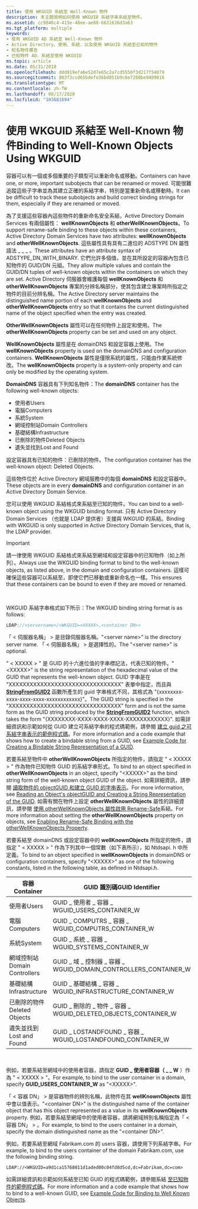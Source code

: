 ```yaml
---
title: 使用 WKGUID 系結至 Well-Known 物件
description: 本主題說明如何使用 WKGUID 系結字串系結至物件。
ms.assetid: cc9846c4-415e-48ee-ae08-6631636d3a63
ms.tgt_platform: multiple
keywords:
- 使用 WKGUID AD 系結至 Well-Known 物件
- Active Directory、使用、系結，以及使用 WKGUID 系結至已知的物件
- 知名物件廣告
- 已知物件 AD，系結至使用 WKGUID
ms.topic: article
ms.date: 05/31/2018
ms.openlocfilehash: ddd919efa6e52d7e65c2a7cd5550f3d217f54070
ms.sourcegitcommit: 803f3ccd65bdefe36bd851b9c6e7280be9489016
ms.translationtype: MT
ms.contentlocale: zh-TW
ms.lasthandoff: 08/17/2020
ms.locfileid: "103681694"
---
```

# <a name="binding-to-well-known-objects-using-wkguid"></a><span data-ttu-id="35b45-107">使用 WKGUID 系結至 Well-Known 物件</span><span class="sxs-lookup"><span data-stu-id="35b45-107">Binding to Well-Known Objects Using WKGUID</span></span>

<span data-ttu-id="35b45-108">容器可以有一個或多個重要的子類型可以重新命名或移動。</span><span class="sxs-lookup"><span data-stu-id="35b45-108">Containers can have one, or more, important subobjects that can be renamed or moved.</span></span> <span data-ttu-id="35b45-109">可能很難追蹤這些子字串並為其建立正確的系結字串，特別是當重新命名或移動時。</span><span class="sxs-lookup"><span data-stu-id="35b45-109">It can be difficult to track these subobjects and build correct binding strings for them, especially if they are renamed or moved.</span></span>

<span data-ttu-id="35b45-110">為了支援這些容器內這些物件的重新命名安全系結，Active Directory Domain Services 有兩個屬性： **wellKnownObjects** 和 **otherWellKnownObjects**。</span><span class="sxs-lookup"><span data-stu-id="35b45-110">To support rename-safe binding to these objects within these containers, Active Directory Domain Services have two attributes: **wellKnownObjects** and **otherWellKnownObjects**.</span></span> <span data-ttu-id="35b45-111">這些屬性具有具有二進位的 ADSTYPE DN 屬性語法 \_ \_ \_ 。</span><span class="sxs-lookup"><span data-stu-id="35b45-111">These attributes have an attribute syntax of ADSTYPE\_DN\_WITH\_BINARY.</span></span> <span data-ttu-id="35b45-112">它們允許多個值，並在其所設定的容器內包含已知物件的 GUID/DN 元組。</span><span class="sxs-lookup"><span data-stu-id="35b45-112">They allow multiple values and contain the GUID/DN tuples of well-known objects within the containers on which they are set.</span></span> <span data-ttu-id="35b45-113">Active Directory 伺服器會維護每個 **wellKnownObjects** 和 **otherWellKnownObjects** 專案的分辨名稱部分，使其包含建立專案時所指定之物件的目前分辨名稱。</span><span class="sxs-lookup"><span data-stu-id="35b45-113">The Active Directory server maintains the distinguished name portion of each **wellKnownObjects** and **otherWellKnownObjects** entry so that it contains the current distinguished name of the object specified when the entry was created.</span></span>

<span data-ttu-id="35b45-114">**OtherWellKnownObjects** 屬性可以在任何物件上設定和使用。</span><span class="sxs-lookup"><span data-stu-id="35b45-114">The **otherWellKnownObjects** property can be set and used on any object.</span></span>

<span data-ttu-id="35b45-115">**WellKnownObjects** 屬性是在 domainDNS 和設定容器上使用。</span><span class="sxs-lookup"><span data-stu-id="35b45-115">The **wellKnownObjects** property is used on the domainDNS and configuration containers.</span></span> <span data-ttu-id="35b45-116">**WellKnownObjects** 屬性是僅限系統的屬性，只能由作業系統修改。</span><span class="sxs-lookup"><span data-stu-id="35b45-116">The **wellKnownObjects** property is a system-only property and can only be modified by the operating system.</span></span>

<span data-ttu-id="35b45-117">**DomainDNS** 容器具有下列知名物件：</span><span class="sxs-lookup"><span data-stu-id="35b45-117">The **domainDNS** container has the following well-known objects:</span></span>

-   <span data-ttu-id="35b45-118">使用者</span><span class="sxs-lookup"><span data-stu-id="35b45-118">Users</span></span>
-   <span data-ttu-id="35b45-119">電腦</span><span class="sxs-lookup"><span data-stu-id="35b45-119">Computers</span></span>
-   <span data-ttu-id="35b45-120">系統</span><span class="sxs-lookup"><span data-stu-id="35b45-120">System</span></span>
-   <span data-ttu-id="35b45-121">網域控制站</span><span class="sxs-lookup"><span data-stu-id="35b45-121">Domain Controllers</span></span>
-   <span data-ttu-id="35b45-122">基礎結構</span><span class="sxs-lookup"><span data-stu-id="35b45-122">Infrastructure</span></span>
-   <span data-ttu-id="35b45-123">已刪除的物件</span><span class="sxs-lookup"><span data-stu-id="35b45-123">Deleted Objects</span></span>
-   <span data-ttu-id="35b45-124">遺失並找到</span><span class="sxs-lookup"><span data-stu-id="35b45-124">Lost and Found</span></span>

<span data-ttu-id="35b45-125">設定容器具有已知的物件：已刪除的物件。</span><span class="sxs-lookup"><span data-stu-id="35b45-125">The configuration container has the well-known object: Deleted Objects.</span></span>

<span data-ttu-id="35b45-126">這些物件位於 Active Directory 網域服務中的每個 **domainDNS** 和設定容器中。</span><span class="sxs-lookup"><span data-stu-id="35b45-126">These objects are in every **domainDNS** and configuration container in an Active Directory Domain Service.</span></span>

<span data-ttu-id="35b45-127">您可以使用 WKGUID 系結格式來系結至已知的物件。</span><span class="sxs-lookup"><span data-stu-id="35b45-127">You can bind to a well-known object using the WKGUID binding format.</span></span> <span data-ttu-id="35b45-128">只有 Active Directory Domain Services （也就是 LDAP 提供者）支援與 WKGUID 的系結。</span><span class="sxs-lookup"><span data-stu-id="35b45-128">Binding with WKGUID is only supported in Active Directory Domain Services, that is, the LDAP provider.</span></span>

> [!IMPORTANT]
> <span data-ttu-id="35b45-129">請一律使用 WKGUID 系結格式來系結至網域和設定容器中的已知物件（如上所列）。</span><span class="sxs-lookup"><span data-stu-id="35b45-129">Always use the WKGUID binding format to bind to the well-known objects, as listed above, in the domain and configuration containers.</span></span> <span data-ttu-id="35b45-130">這樣可確保這些容器可以系結至，即使它們已移動或重新命名也一樣。</span><span class="sxs-lookup"><span data-stu-id="35b45-130">This ensures that these containers can be bound to even if they are moved or renamed.</span></span>

 

<span data-ttu-id="35b45-131">WKGUID 系結字串格式如下所示：</span><span class="sxs-lookup"><span data-stu-id="35b45-131">The WKGUID binding string format is as follows:</span></span>


```C++
LDAP://<servername>/<WKGUID=<XXXXX>,<container DN>>
```



<span data-ttu-id="35b45-132">「 &lt; 伺服器名稱」 &gt; 是目錄伺服器名稱。</span><span class="sxs-lookup"><span data-stu-id="35b45-132">"&lt;server name&gt;" is the directory server name.</span></span> <span data-ttu-id="35b45-133">「 &lt; 伺服器名稱」 &gt; 是選擇性的。</span><span class="sxs-lookup"><span data-stu-id="35b45-133">The "&lt;server name&gt;" is optional.</span></span>

<span data-ttu-id="35b45-134">" &lt; XXXXX &gt; " 是 GUID 的十六進位值的字串標記法，代表已知的物件。</span><span class="sxs-lookup"><span data-stu-id="35b45-134">"&lt;XXXXX&gt;" is the string representation of the hexadecimal value of the GUID that represents the well-known object.</span></span> <span data-ttu-id="35b45-135">GUID 字串是在 "XXXXXXXXXXXXXXXXXXXXXXXXXXXXXXXX" 表單中指定，而且與 [**StringFromGUID2**](/windows/win32/api/combaseapi/nf-combaseapi-stringfromguid2) 函數所產生的 guid 字串格式不同，其格式為 "{xxxxxxxx-xxxx-xxxx-xxxx-xxxxxxxxxxxx}"。</span><span class="sxs-lookup"><span data-stu-id="35b45-135">The GUID string is specified in the "XXXXXXXXXXXXXXXXXXXXXXXXXXXXXXXX" form and is not the same form as the GUID string produced by the [**StringFromGUID2**](/windows/win32/api/combaseapi/nf-combaseapi-stringfromguid2) function, which takes the form "{XXXXXXXX-XXXX-XXXX-XXXX-XXXXXXXXXXXX}".</span></span> <span data-ttu-id="35b45-136">如需詳細資訊和示範如何從 GUID 建立可系結字串的程式碼範例，請參閱 [建立 guid 之可系結字串表示的範例程式碼](example-code-for-creating-a-bindable-string-representation-of-a-guid.md)。</span><span class="sxs-lookup"><span data-stu-id="35b45-136">For more information and a code example that shows how to create a bindable string from a GUID, see [Example Code for Creating a Bindable String Representation of a GUID](example-code-for-creating-a-bindable-string-representation-of-a-guid.md).</span></span>

<span data-ttu-id="35b45-137">若要系結至物件中 **otherWellKnownObjects** 所指定的物件，請指定 " &lt; XXXXX &gt; " 作為物件已知物件 GUID 的系結字串形式。</span><span class="sxs-lookup"><span data-stu-id="35b45-137">To bind to an object specified in **otherWellKnownObjects** in an object, specify "&lt;XXXXX&gt;" as the bind string form of the well-known object GUID of the object.</span></span> <span data-ttu-id="35b45-138">如需詳細資訊，請參閱 [讀取物件的 objectGUID 和建立 GUID 的字串表示](reading-an-objectampaposs-objectguid-and-creating-a-string-representation-of-the-guid.md)。</span><span class="sxs-lookup"><span data-stu-id="35b45-138">For more information, see [Reading an Object's objectGUID and Creating a String Representation of the GUID](reading-an-objectampaposs-objectguid-and-creating-a-string-representation-of-the-guid.md).</span></span> <span data-ttu-id="35b45-139">如需有關在物件上設定 **otherWellKnownObjects** 屬性的詳細資訊，請參閱 [使用 otherWellKnownObjects 屬性啟用 Rename-Safe](enabling-rename-safe-binding-with-the-otherwellknownobjects-property.md)系結。</span><span class="sxs-lookup"><span data-stu-id="35b45-139">For more information about setting the **otherWellKnownObjects** property on objects, see [Enabling Rename-Safe Binding with the otherWellKnownObjects Property](enabling-rename-safe-binding-with-the-otherwellknownobjects-property.md).</span></span>

<span data-ttu-id="35b45-140">若要系結至 domainDNS 或設定容器中的 **wellKnownObjects** 所指定的物件，請指定 " &lt; XXXXX &gt; " 作為下列其中一個常數（如下表所示），如 Ntdsapi. h 中所定義。</span><span class="sxs-lookup"><span data-stu-id="35b45-140">To bind to an object specified in **wellKnownObjects** in domainDNS or configuration containers, specify "&lt;XXXXX&gt;" as one of the following constants, listed in the following table, as defined in Ntdsapi.h.</span></span>



| <span data-ttu-id="35b45-141">容器</span><span class="sxs-lookup"><span data-stu-id="35b45-141">Container</span></span>          | <span data-ttu-id="35b45-142">GUID 識別碼</span><span class="sxs-lookup"><span data-stu-id="35b45-142">GUID Identifier</span></span>                         |
|--------------------|-----------------------------------------|
| <span data-ttu-id="35b45-143">使用者</span><span class="sxs-lookup"><span data-stu-id="35b45-143">Users</span></span>              | <span data-ttu-id="35b45-144">GUID \_ 使用者 \_ 容器 \_ W</span><span class="sxs-lookup"><span data-stu-id="35b45-144">GUID\_USERS\_CONTAINER\_W</span></span>               |
| <span data-ttu-id="35b45-145">電腦</span><span class="sxs-lookup"><span data-stu-id="35b45-145">Computers</span></span>          | <span data-ttu-id="35b45-146">GUID \_ COMPUTRS \_ 容器 \_ W</span><span class="sxs-lookup"><span data-stu-id="35b45-146">GUID\_COMPUTRS\_CONTAINER\_W</span></span>            |
| <span data-ttu-id="35b45-147">系統</span><span class="sxs-lookup"><span data-stu-id="35b45-147">System</span></span>             | <span data-ttu-id="35b45-148">GUID \_ 系統 \_ 容器 \_ W</span><span class="sxs-lookup"><span data-stu-id="35b45-148">GUID\_SYSTEMS\_CONTAINER\_W</span></span>             |
| <span data-ttu-id="35b45-149">網域控制站</span><span class="sxs-lookup"><span data-stu-id="35b45-149">Domain Controllers</span></span> | <span data-ttu-id="35b45-150">GUID \_ 域 \_ 控制器 \_ 容器 \_ W</span><span class="sxs-lookup"><span data-stu-id="35b45-150">GUID\_DOMAIN\_CONTROLLERS\_CONTAINER\_W</span></span> |
| <span data-ttu-id="35b45-151">基礎結構</span><span class="sxs-lookup"><span data-stu-id="35b45-151">Infrastructure</span></span>     | <span data-ttu-id="35b45-152">GUID \_ 基礎結構 \_ 容器 \_ W</span><span class="sxs-lookup"><span data-stu-id="35b45-152">GUID\_INFRASTRUCTURE\_CONTAINER\_W</span></span>      |
| <span data-ttu-id="35b45-153">已刪除的物件</span><span class="sxs-lookup"><span data-stu-id="35b45-153">Deleted Objects</span></span>    | <span data-ttu-id="35b45-154">GUID \_ 刪除的 \_ 物件 \_ 容器 \_ W</span><span class="sxs-lookup"><span data-stu-id="35b45-154">GUID\_DELETED\_OBJECTS\_CONTAINER\_W</span></span>    |
| <span data-ttu-id="35b45-155">遺失並找到</span><span class="sxs-lookup"><span data-stu-id="35b45-155">Lost and Found</span></span>     | <span data-ttu-id="35b45-156">GUID \_ LOSTANDFOUND \_ 容器 \_ W</span><span class="sxs-lookup"><span data-stu-id="35b45-156">GUID\_LOSTANDFOUND\_CONTAINER\_W</span></span>        |



 

<span data-ttu-id="35b45-157">例如，若要系結至網域中的使用者容器，請指定 **GUID \_ 使用者容器（ \_ \_ W** ）作為 " &lt; XXXXX &gt; "。</span><span class="sxs-lookup"><span data-stu-id="35b45-157">For example, to bind to the user container in a domain, specify **GUID\_USERS\_CONTAINER\_W** as "&lt;XXXXX&gt;".</span></span>

<span data-ttu-id="35b45-158">「 &lt; 容器 DN」 &gt; 是容器物件的辨別名稱，此物件在其 **wellKnownObjects** 屬性中會以值表示。</span><span class="sxs-lookup"><span data-stu-id="35b45-158">"&lt;container DN&gt;" is the distinguished name of the container object that has this object represented as a value in its **wellKnownObjects** property.</span></span> <span data-ttu-id="35b45-159">例如，若要系結至網域中的使用者容器，請將網域辨別名稱指定為「 &lt; 容器 DN」 &gt; 。</span><span class="sxs-lookup"><span data-stu-id="35b45-159">For example, to bind to the users container in a domain, specify the domain distinguished name as the "&lt;container DN&gt;".</span></span>

<span data-ttu-id="35b45-160">例如，若要系結至網域 Fabrikam.com 的 users 容器，請使用下列系結字串。</span><span class="sxs-lookup"><span data-stu-id="35b45-160">For example, to bind to the users container of the domain Fabrikam.com, use the following binding string.</span></span>

``` syntax
LDAP://<WKGUID=a9d1ca15768811d1aded00c04fd8d5cd,dc=Fabrikam,dc=com>
```

<span data-ttu-id="35b45-161">如需詳細資訊和示範如何系結至已知 GUID 的程式碼範例，請參閱系結 [至已知物件的範例程式碼](example-code-for-binding-to-well-known-objects.md)。</span><span class="sxs-lookup"><span data-stu-id="35b45-161">For more information and a code example that shows how to bind to a well-known GUID, see [Example Code for Binding to Well Known Objects](example-code-for-binding-to-well-known-objects.md).</span></span>

 

 